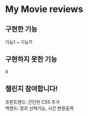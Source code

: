# My Movie reviews
## 구현한 기능
기능1 ~ 기능11
## 구현하지 못한 기능
X
## 챌린지 참여합니다!
프론트엔드: 간단한 CSS 추가  
백엔드: 장르 선택기능, 시간 변환출력
